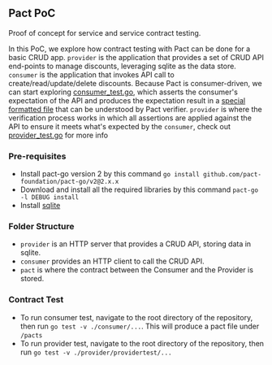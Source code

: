 ## Pact PoC
Proof of concept for service and service contract testing.

In this PoC, we explore how contract testing with Pact can be done for a basic CRUD app. `provider` is the application that provides a set of CRUD API end-points to manage discounts, leveraging sqlite as the data store. `consumer` is the application that invokes API call to create/read/update/delete discounts. Because Pact is consumer-driven, we can start exploring [consumer_test.go](https://github.com/AnhTaFP/pact-poc/blob/master/consumer/consumer_test.go), which asserts the consumer's expectation of the API and produces the expectation result in a [special formatted file](https://github.com/AnhTaFP/pact-poc/blob/master/pacts/pact-poc-consumer-pact-poc-provider.json) that can be understood by Pact verifier. `provider` is where the verification process works in which all assertions are applied against the API to ensure it meets what's expected by the `consumer`, check out [provider_test.go](https://github.com/AnhTaFP/pact-poc/blob/master/provider/provider_test.go) for more info

### Pre-requisites
- Install pact-go version 2 by this command `go install github.com/pact-foundation/pact-go/v2@2.x.x`
- Download and install all the required libraries by this command `pact-go -l DEBUG install`
- Install [sqlite](https://formulae.brew.sh/formula/sqlite)

### Folder Structure
- `provider` is an HTTP server that provides a CRUD API, storing data in sqlite.
- `consumer` provides an HTTP client to call the CRUD API.
- `pact` is where the contract between the Consumer and the Provider is stored.

### Contract Test
- To run consumer test, navigate to the root directory of the repository, then run `go test -v ./consumer/...`. This will produce a pact file under `/pacts`
- To run provider test, navigate to the root directory of the repository, then run `go test -v ./provider/providertest/...`
